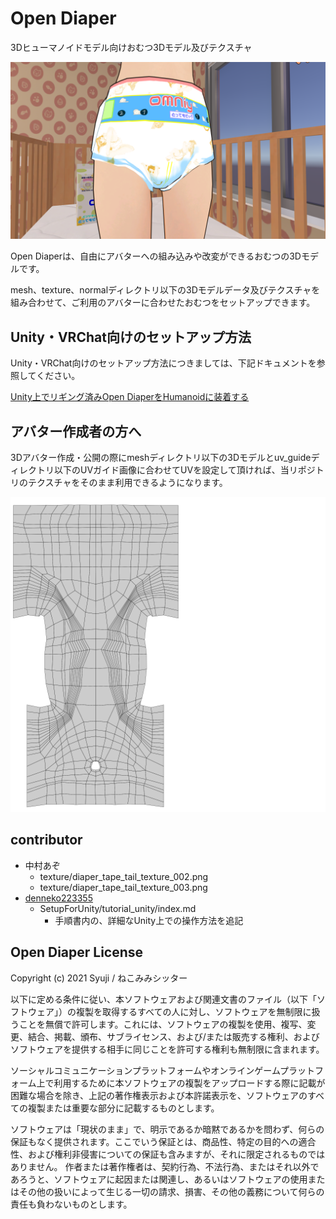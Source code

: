 # Open Diaper

3Dヒューマノイドモデル向けおむつ3Dモデル及びテクスチャ

![Open Diaper main image](documents/image/opendiaper_top.png)

Open Diaperは、自由にアバターへの組み込みや改変ができるおむつの3Dモデルです。

mesh、texture、normalディレクトリ以下の3Dモデルデータ及びテクスチャを組み合わせて、ご利用のアバターに合わせたおむつをセットアップできます。


## Unity・VRChat向けのセットアップ方法

Unity・VRChat向けのセットアップ方法につきましては、下記ドキュメントを参照してください。

[Unity上でリギング済みOpen DiaperをHumanoidに装着する](SetupForUnity/tutorial_unity/index.md)


## アバター作成者の方へ

3Dアバター作成・公開の際にmeshディレクトリ以下の3Dモデルとuv_guideディレクトリ以下のUVガイド画像に合わせてUVを設定して頂ければ、当リポジトリのテクスチャをそのまま利用できるようになります。

![diaper tail uv](documents/image/diaper_tail_002.png)

## contributor

- 中村あぞ
    - texture/diaper_tape_tail_texture_002.png
    - texture/diaper_tape_tail_texture_003.png
- [denneko223355](https://github.com/denneko223355)
    - SetupForUnity/tutorial_unity/index.md
        - 手順書内の、詳細なUnity上での操作方法を追記

## Open Diaper License

Copyright (c) 2021 Syuji / ねこみみシッター

以下に定める条件に従い、本ソフトウェアおよび関連文書のファイル（以下「ソフトウェア」）の複製を取得するすべての人に対し、ソフトウェアを無制限に扱うことを無償で許可します。これには、ソフトウェアの複製を使用、複写、変更、結合、掲載、頒布、サブライセンス、および/または販売する権利、およびソフトウェアを提供する相手に同じことを許可する権利も無制限に含まれます。

ソーシャルコミュニケーションプラットフォームやオンラインゲームプラットフォーム上で利用するために本ソフトウェアの複製をアップロードする際に記載が困難な場合を除き、上記の著作権表示および本許諾表示を、ソフトウェアのすべての複製または重要な部分に記載するものとします。

ソフトウェアは「現状のまま」で、明示であるか暗黙であるかを問わず、何らの保証もなく提供されます。ここでいう保証とは、商品性、特定の目的への適合性、および権利非侵害についての保証も含みますが、それに限定されるものではありません。
作者または著作権者は、契約行為、不法行為、またはそれ以外であろうと、ソフトウェアに起因または関連し、あるいはソフトウェアの使用またはその他の扱いによって生じる一切の請求、損害、その他の義務について何らの責任も負わないものとします。

